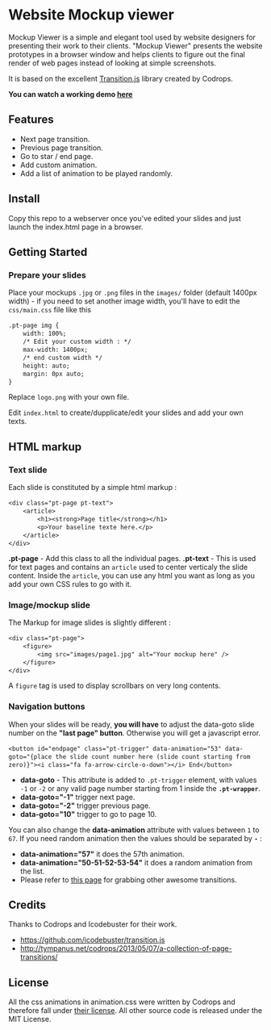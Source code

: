 Website Mockup viewer
=====================

Mockup Viewer is a simple and elegant tool used by website designers for presenting their work to their clients. "Mockup Viewer" presents the website prototypes in a browser window and helps clients to figure out the final render of web pages instead of looking at simple screenshots.

It is based on the excellent [Transition.js](https://github.com/icodebuster/transition.js) library created by Codrops.

**You can watch a working demo [here](http://www.washaweb.com/mockup-viewer/)**

Features
--------
* Next page transition.
* Previous page transition.
* Go to star / end page.
* Add custom animation.
* Add a list of animation to be played randomly.


Install
-------

Copy this repo to a webserver once you've edited your slides and just launch the index.html page in a browser.

Getting Started
---------------

### Prepare your slides

Place your mockups `.jpg` or `.png` files in the `images/` folder (default 1400px width) - if you need to set another image width, you'll have to edit the `css/main.css` file like this

    .pt-page img {
        width: 100%;
        /* Edit your custom width : */
        max-width: 1400px;
        /* end custom width */
        height: auto;
        margin: 0px auto;
    }

Replace `logo.png` with your own file.

Edit `index.html` to create/dupplicate/edit your slides and add your own texts.

HTML markup
-----------

### Text slide

Each slide is constituted by a simple html markup :

    <div class="pt-page pt-text">
        <article>
            <h1><strong>Page title</strong></h1>
            <p>Your baseline texte here.</p>
        </article>
    </div> 

**.pt-page**  - Add this class to all the individual pages.
**.pt-text**  - This is used for text pages and contains an `article` used to center verticaly the slide content.
Inside the `article`, you can use any html you want as long as you add your own CSS rules to go with it.

### Image/mockup slide

The Markup for image slides is slightly different :

    <div class="pt-page">
        <figure>
            <img src="images/page1.jpg" alt="Your mockup here" />
        </figure>
    </div>

A `figure` tag is used to display scrollbars on very long contents.

### Navigation buttons

When your slides will be ready, **you will have** to adjust the data-goto slide number on the **"last page" button**. Otherwise you will get a javascript error.

    <button id="endpage" class="pt-trigger" data-animation="53" data-goto="{place the slide count number here (slide count starting from zero)}"><i class="fa fa-arrow-circle-o-down"></i> End</button>

 * **data-goto** - This attribute is added to `.pt-trigger` element, with values `-1` or `-2` or any valid page number starting from 1 inside the **`.pt-wrapper`**.
 * **data-goto="-1"** trigger next page.
 * **data-goto="-2"** trigger previous page.
 * **data-goto="10"** trigger to go to page 10.

You can also change the **data-animation** attribute with values between `1` to `67`. If you need random animation then the values should be separated by **`-`** :

 * **data-animation="57"** it does the 57th animation.
 * **data-animation="50-51-52-53-54"** it does a random animation from the list.
 * Please refer to [this page](http://tympanus.net/Development/PageTransitions/) for grabbing other awesome transitions.

Credits 
-------
Thanks to Codrops and Icodebuster for their work.
* https://github.com/icodebuster/transition.js
* http://tympanus.net/codrops/2013/05/07/a-collection-of-page-transitions/

License
-------
All the css animations in animation.css were written by Codrops and therefore fall under [their license](http://tympanus.net/codrops/licensing/).
All other source code is released under the MIT License.
